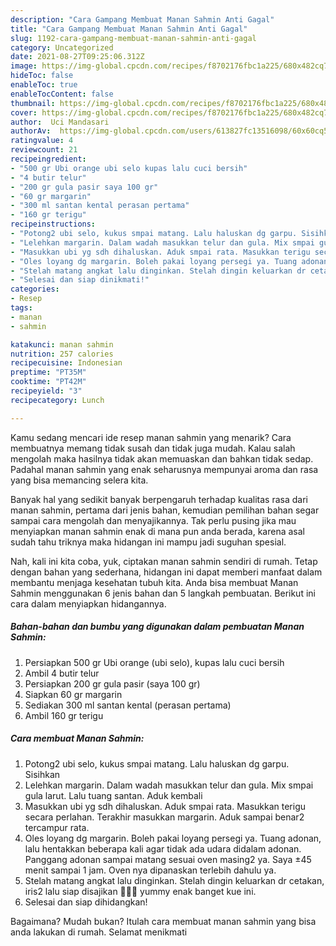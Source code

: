 ```yaml
---
description: "Cara Gampang Membuat Manan Sahmin Anti Gagal"
title: "Cara Gampang Membuat Manan Sahmin Anti Gagal"
slug: 1192-cara-gampang-membuat-manan-sahmin-anti-gagal
category: Uncategorized
date: 2021-08-27T09:25:06.312Z
image: https://img-global.cpcdn.com/recipes/f8702176fbc1a225/680x482cq70/manan-sahmin-foto-resep-utama.jpg
hideToc: false
enableToc: true
enableTocContent: false
thumbnail: https://img-global.cpcdn.com/recipes/f8702176fbc1a225/680x482cq70/manan-sahmin-foto-resep-utama.jpg
cover: https://img-global.cpcdn.com/recipes/f8702176fbc1a225/680x482cq70/manan-sahmin-foto-resep-utama.jpg
author:  Uci Mandasari
authorAv:  https://img-global.cpcdn.com/users/613827fc13516098/60x60cq50/avatar.jpg
ratingvalue: 4
reviewcount: 21
recipeingredient:
- "500 gr Ubi orange ubi selo kupas lalu cuci bersih"
- "4 butir telur"
- "200 gr gula pasir saya 100 gr"
- "60 gr margarin"
- "300 ml santan kental perasan pertama"
- "160 gr terigu"
recipeinstructions:
- "Potong2 ubi selo, kukus smpai matang. Lalu haluskan dg garpu. Sisihkan"
- "Lelehkan margarin. Dalam wadah masukkan telur dan gula. Mix smpai gula larut. Lalu tuang santan. Aduk kembali"
- "Masukkan ubi yg sdh dihaluskan. Aduk smpai rata. Masukkan terigu secara perlahan. Terakhir masukkan margarin. Aduk sampai benar2 tercampur rata."
- "Oles loyang dg margarin. Boleh pakai loyang persegi ya. Tuang adonan, lalu hentakkan beberapa kali agar tidak ada udara didalam adonan. Panggang adonan sampai matang sesuai oven masing2 ya. Saya ±45 menit sampai 1 jam. Oven nya dipanaskan terlebih dahulu ya."
- "Stelah matang angkat lalu dinginkan. Stelah dingin keluarkan dr cetakan, iris2 lalu siap disajikan 🤩🤤🥰 yummy enak banget kue ini."
- "Selesai dan siap dinikmati!"
categories:
- Resep
tags:
- manan
- sahmin

katakunci: manan sahmin 
nutrition: 257 calories
recipecuisine: Indonesian
preptime: "PT35M"
cooktime: "PT42M"
recipeyield: "3"
recipecategory: Lunch

---
```



Kamu sedang mencari ide resep manan sahmin yang menarik? Cara membuatnya memang tidak susah dan tidak juga mudah. Kalau salah mengolah maka hasilnya tidak akan memuaskan dan bahkan tidak sedap. Padahal manan sahmin yang enak seharusnya mempunyai aroma dan rasa yang bisa memancing selera kita.




Banyak hal yang sedikit banyak berpengaruh terhadap kualitas rasa dari manan sahmin, pertama dari jenis bahan, kemudian pemilihan bahan segar sampai cara mengolah dan menyajikannya. Tak perlu pusing jika mau menyiapkan manan sahmin enak di mana pun anda berada, karena asal sudah tahu triknya maka hidangan ini mampu jadi suguhan spesial.


Nah, kali ini kita coba, yuk, ciptakan manan sahmin sendiri di rumah. Tetap dengan bahan yang sederhana, hidangan ini dapat memberi manfaat dalam membantu menjaga kesehatan tubuh kita. Anda bisa membuat Manan Sahmin menggunakan 6 jenis bahan dan 5 langkah pembuatan. Berikut ini cara dalam menyiapkan hidangannya.

<!--inarticleads1-->

##### Bahan-bahan dan bumbu yang digunakan dalam pembuatan Manan Sahmin:

1. Persiapkan 500 gr Ubi orange (ubi selo), kupas lalu cuci bersih
1. Ambil 4 butir telur
1. Persiapkan 200 gr gula pasir (saya 100 gr)
1. Siapkan 60 gr margarin
1. Sediakan 300 ml santan kental (perasan pertama)
1. Ambil 160 gr terigu




<!--inarticleads2-->

##### Cara membuat Manan Sahmin:

1. Potong2 ubi selo, kukus smpai matang. Lalu haluskan dg garpu. Sisihkan
1. Lelehkan margarin. Dalam wadah masukkan telur dan gula. Mix smpai gula larut. Lalu tuang santan. Aduk kembali
1. Masukkan ubi yg sdh dihaluskan. Aduk smpai rata. Masukkan terigu secara perlahan. Terakhir masukkan margarin. Aduk sampai benar2 tercampur rata.
1. Oles loyang dg margarin. Boleh pakai loyang persegi ya. Tuang adonan, lalu hentakkan beberapa kali agar tidak ada udara didalam adonan. Panggang adonan sampai matang sesuai oven masing2 ya. Saya ±45 menit sampai 1 jam. Oven nya dipanaskan terlebih dahulu ya.
1. Stelah matang angkat lalu dinginkan. Stelah dingin keluarkan dr cetakan, iris2 lalu siap disajikan 🤩🤤🥰 yummy enak banget kue ini.
1. Selesai dan siap dihidangkan!



Bagaimana? Mudah bukan? Itulah cara membuat manan sahmin yang bisa anda lakukan di rumah. Selamat menikmati
